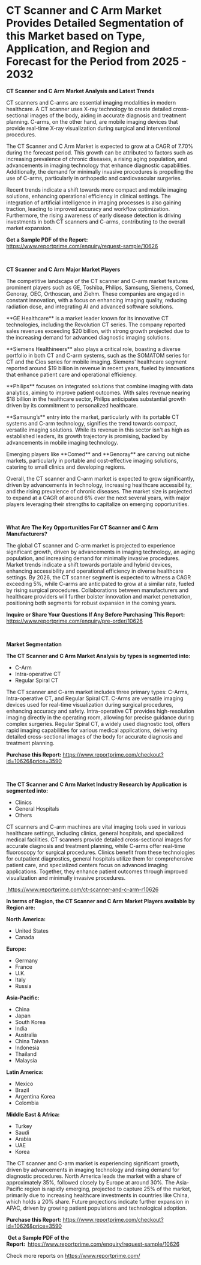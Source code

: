 <p><h1>CT Scanner and C Arm Market Provides Detailed Segmentation of this Market based on Type, Application, and Region and Forecast for the Period from 2025 - 2032</h1></p><p><strong>CT Scanner and C Arm Market Analysis and Latest Trends</strong></p>
<p><p>CT scanners and C-arms are essential imaging modalities in modern healthcare. A CT scanner uses X-ray technology to create detailed cross-sectional images of the body, aiding in accurate diagnosis and treatment planning. C-arms, on the other hand, are mobile imaging devices that provide real-time X-ray visualization during surgical and interventional procedures.</p><p>The CT Scanner and C Arm Market is expected to grow at a CAGR of 7.70% during the forecast period. This growth can be attributed to factors such as increasing prevalence of chronic diseases, a rising aging population, and advancements in imaging technology that enhance diagnostic capabilities. Additionally, the demand for minimally invasive procedures is propelling the use of C-arms, particularly in orthopedic and cardiovascular surgeries.</p><p>Recent trends indicate a shift towards more compact and mobile imaging solutions, enhancing operational efficiency in clinical settings. The integration of artificial intelligence in imaging processes is also gaining traction, leading to improved accuracy and workflow optimization. Furthermore, the rising awareness of early disease detection is driving investments in both CT scanners and C-arms, contributing to the overall market expansion.</p></p>
<p><strong>Get a Sample PDF of the Report:&nbsp;</strong> <a href="https://www.reportprime.com/enquiry/request-sample/10626?utm_campaign=2768&utm_medium=2&utm_source=Github&utm_content=ia&utm_term=20032025&utm_id=ct-scanner-and-c-arm">https://www.reportprime.com/enquiry/request-sample/10626</a></p>
<p>&nbsp;</p>
<p><strong>CT Scanner and C Arm Major Market Players</strong></p>
<p><p>The competitive landscape of the CT scanner and C-arm market features prominent players such as GE, Toshiba, Philips, Samsung, Siemens, Comed, Genoray, OEC, Orthoscan, and Ziehm. These companies are engaged in constant innovation, with a focus on enhancing imaging quality, reducing radiation dose, and integrating AI and advanced software solutions.</p><p>**GE Healthcare** is a market leader known for its innovative CT technologies, including the Revolution CT series. The company reported sales revenues exceeding $20 billion, with strong growth projected due to the increasing demand for advanced diagnostic imaging solutions.</p><p>**Siemens Healthineers** also plays a critical role, boasting a diverse portfolio in both CT and C-arm systems, such as the SOMATOM series for CT and the Cios series for mobile imaging. Siemens' healthcare segment reported around $19 billion in revenue in recent years, fueled by innovations that enhance patient care and operational efficiency.</p><p>**Philips** focuses on integrated solutions that combine imaging with data analytics, aiming to improve patient outcomes. With sales revenue nearing $18 billion in the healthcare sector, Philips anticipates substantial growth driven by its commitment to personalized healthcare.</p><p>**Samsung’s** entry into the market, particularly with its portable CT systems and C-arm technology, signifies the trend towards compact, versatile imaging solutions. While its revenue in this sector isn't as high as established leaders, its growth trajectory is promising, backed by advancements in mobile imaging technology.</p><p>Emerging players like **Comed** and **Genoray** are carving out niche markets, particularly in portable and cost-effective imaging solutions, catering to small clinics and developing regions.</p><p>Overall, the CT scanner and C-arm market is expected to grow significantly, driven by advancements in technology, increasing healthcare accessibility, and the rising prevalence of chronic diseases. The market size is projected to expand at a CAGR of around 6% over the next several years, with major players leveraging their strengths to capitalize on emerging opportunities.</p></p>
<p>&nbsp;</p>
<p><strong>What Are The Key Opportunities For CT Scanner and C Arm Manufacturers?</strong></p>
<p><p>The global CT scanner and C-arm market is projected to experience significant growth, driven by advancements in imaging technology, an aging population, and increasing demand for minimally invasive procedures. Market trends indicate a shift towards portable and hybrid devices, enhancing accessibility and operational efficiency in diverse healthcare settings. By 2026, the CT scanner segment is expected to witness a CAGR exceeding 5%, while C-arms are anticipated to grow at a similar rate, fueled by rising surgical procedures. Collaborations between manufacturers and healthcare providers will further bolster innovation and market penetration, positioning both segments for robust expansion in the coming years.</p></p>
<p><strong>Inquire or Share Your Questions If Any Before Purchasing This Report:</strong> <a href="https://www.reportprime.com/enquiry/pre-order/10626?utm_campaign=2768&utm_medium=2&utm_source=Github&utm_content=ia&utm_term=20032025&utm_id=ct-scanner-and-c-arm">https://www.reportprime.com/enquiry/pre-order/10626</a></p>
<p>&nbsp;</p>
<p><strong>Market Segmentation</strong></p>
<p><strong>The CT Scanner and C Arm Market Analysis by types is segmented into:</strong></p>
<p><ul><li>C-Arm</li><li>Intra-operative CT</li><li>Regular Spiral CT</li></ul></p>
<p><p>The CT scanner and C-arm market includes three primary types: C-Arms, Intra-operative CT, and Regular Spiral CT. C-Arms are versatile imaging devices used for real-time visualization during surgical procedures, enhancing accuracy and safety. Intra-operative CT provides high-resolution imaging directly in the operating room, allowing for precise guidance during complex surgeries. Regular Spiral CT, a widely used diagnostic tool, offers rapid imaging capabilities for various medical applications, delivering detailed cross-sectional images of the body for accurate diagnosis and treatment planning.</p></p>
<p><strong>Purchase this Report:&nbsp;</strong><a href="https://www.reportprime.com/checkout?id=10626&price=3590&utm_campaign=2768&utm_medium=2&utm_source=Github&utm_content=ia&utm_term=20032025&utm_id=ct-scanner-and-c-arm">https://www.reportprime.com/checkout?id=10626&price=3590</a></p>
<p>&nbsp;</p>
<p><strong>The CT Scanner and C Arm Market Industry Research by Application is segmented into:</strong></p>
<p><ul><li>Clinics</li><li>General Hospitals</li><li>Others</li></ul></p>
<p><p>CT scanners and C-arm machines are vital imaging tools used in various healthcare settings, including clinics, general hospitals, and specialized medical facilities. CT scanners provide detailed cross-sectional images for accurate diagnosis and treatment planning, while C-arms offer real-time fluoroscopy for surgical procedures. Clinics benefit from these technologies for outpatient diagnostics, general hospitals utilize them for comprehensive patient care, and specialized centers focus on advanced imaging applications. Together, they enhance patient outcomes through improved visualization and minimally invasive procedures.</p></p>
<p><a href="https://www.reportprime.com/ct-scanner-and-c-arm-r10626?utm_campaign=2768&utm_medium=2&utm_source=Github&utm_content=ia&utm_term=20032025&utm_id=ct-scanner-and-c-arm">&nbsp;https://www.reportprime.com/ct-scanner-and-c-arm-r10626</a></p>
<p><strong>In terms of Region, the CT Scanner and C Arm Market Players available by Region are:</strong></p>
<p>
    <p> <strong> North America: </strong>
        <ul>
            <li>United States</li>
            <li>Canada</li>
        </ul>
        </p> 
    <p> <strong> Europe: </strong>
        <ul>
            <li>Germany</li>
            <li>France</li>
            <li>U.K.</li>
            <li>Italy</li>
            <li>Russia</li>
        </ul>
        </p> 
    <p> <strong> Asia-Pacific: </strong>
        <ul>
            <li>China</li>
            <li>Japan</li>
            <li>South Korea</li>
            <li>India</li>
            <li>Australia</li>
            <li>China Taiwan</li>
            <li>Indonesia</li>
            <li>Thailand</li>
            <li>Malaysia</li>
        </ul>
        </p> 
    <p> <strong> Latin America: </strong>
        <ul>
            <li>Mexico</li>
            <li>Brazil</li>
            <li>Argentina Korea</li>
            <li>Colombia</li>
        </ul>
        </p> 
    <p> <strong> Middle East & Africa: </strong>
        <ul>
            <li>Turkey</li>
            <li>Saudi</li>
            <li>Arabia</li>
            <li>UAE</li>
            <li>Korea</li>
        </ul>
    </p>
    </p>
<p><p>The CT scanner and C-arm market is experiencing significant growth, driven by advancements in imaging technology and rising demand for diagnostic procedures. North America leads the market with a share of approximately 35%, followed closely by Europe at around 30%. The Asia-Pacific region is rapidly emerging, projected to capture 25% of the market, primarily due to increasing healthcare investments in countries like China, which holds a 20% share. Future projections indicate further expansion in APAC, driven by growing patient populations and technological adoption.</p></p>
<p><strong>Purchase this Report: </strong><a href="https://www.reportprime.com/checkout?id=10626&price=3590&utm_campaign=2768&utm_medium=2&utm_source=Github&utm_content=ia&utm_term=20032025&utm_id=ct-scanner-and-c-arm">https://www.reportprime.com/checkout?id=10626&price=3590</a></p>
<p>&nbsp;<strong>Get a Sample PDF of the Report:&nbsp;&nbsp;</strong><a href="https://www.reportprime.com/enquiry/request-sample/10626?utm_campaign=2768&utm_medium=2&utm_source=Github&utm_content=ia&utm_term=20032025&utm_id=ct-scanner-and-c-arm">https://www.reportprime.com/enquiry/request-sample/10626</a></p>
<p><strong></strong></p>
<p>Check more reports on <a href="https://www.reportprime.com/?utm_campaign=2768&utm_medium=2&utm_source=Github&utm_content=ia&utm_term=20032025&utm_id=ct-scanner-and-c-arm">https://www.reportprime.com/</a></p>